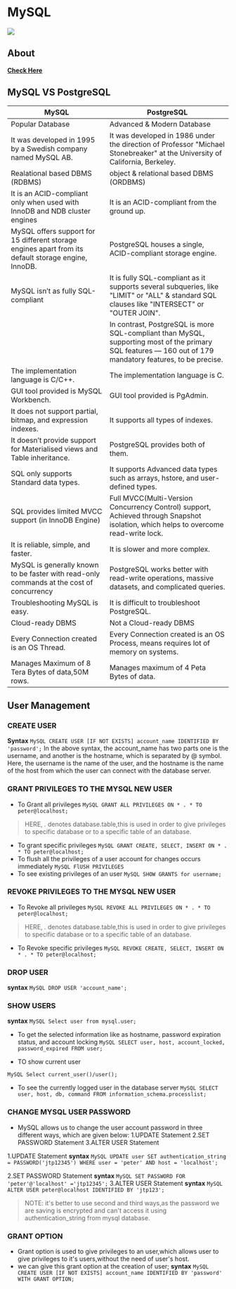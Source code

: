 # MySQL
![](https://kinsta.com/wp-content/uploads/2022/03/MySQL-logo-2048x1365.png)
## About
[**Check Here**](https://kinsta.com/blog/postgresql-vs-mysql/#:~:text=MySQL%20is%20a%20purely%20relational,%2C%20ACID%2Dcompliant%20storage%20engine.)
## MySQL VS PostgreSQL

| MySQL                                                                                                	| PostgreSQL                                                                                                                                                	|
|------------------------------------------------------------------------------------------------------	|-----------------------------------------------------------------------------------------------------------------------------------------------------------	|
| Popular Database                                                                                     	| Advanced & Modern Database                                                                                                                                	|
| It was developed in 1995 by a Swedish company named MySQL AB.                                        	| It was developed in 1986 under the direction of Professor "Michael Stonebreaker" at the University of California, Berkeley.                               	|
| Realational based DBMS (RDBMS)                                                                       	| object & relational based DBMS (ORDBMS)                                                                                                                   	|
| It is an ACID-compliant only when used with InnoDB and NDB cluster engines                           	| It is an ACID-compliant from the ground up.                                                                                                               	|
| MySQL offers support for 15 different storage engines apart from its default storage engine, InnoDB. 	| PostgreSQL houses a single, ACID-compliant storage engine.                                                                                                	|
| MySQL isn’t as fully SQL-compliant                                                                   	| It is fully SQL-compliant as it supports several subqueries, like "LIMIT" or "ALL" & standard SQL clauses like "INTERSECT" or "OUTER JOIN".               	|
|                                                                                                      	| In contrast, PostgreSQL is more SQL-compliant than MySQL, supporting most of the primary SQL features — 160 out of 179 mandatory features, to be precise. 	|
| The implementation language is C/C++.                                                                	| The implementation language is C.                                                                                                                         	|
| GUI tool provided is MySQL Workbench.                                                                	| GUI tool provided is PgAdmin.                                                                                                                             	|
| It does not support partial, bitmap, and expression indexes.                                         	| It supports all types of indexes.                                                                                                                         	|
| It doesn’t provide support for Materialised views and Table inheritance.                             	| PostgreSQL provides both of them.                                                                                                                         	|
| SQL only supports Standard data types.                                                               	| It supports Advanced data types such as arrays, hstore, and user-defined types.                                                                           	|
| SQL provides limited MVCC support (in InnoDB Engine)                                                 	| Full MVCC(Multi-Version Concurrency Control) support, Achieved through Snapshot isolation, which helps to overcome read-write lock.                       	|
| It is reliable, simple, and faster.                                                                  	| It is slower and more complex.                                                                                                                            	|
| MySQL is generally known to be faster with read-only commands at the cost of concurrency             	| PostgreSQL works better with read-write operations, massive datasets, and complicated queries.                                                            	|
| Troubleshooting MySQL is easy.                                                                       	| It is difficult to troubleshoot PostgreSQL.                                                                                                               	|
| Cloud-ready DBMS                                                                                     	| Not a Cloud-ready DBMS                                                                                                                                    	|
| Every Connection created is an OS Thread.                                                            	| Every Connection created is an OS Process, means requires lot of memory on systems.                                                                       	|
| Manages Maximum of 8 Tera Bytes of data,50M rows.                                                    	| Manages maximum of 4 Peta Bytes of data.      |

## User Management
### CREATE USER

**Syntax**
```MySQL CREATE USER [IF NOT EXISTS] account_name IDENTIFIED BY 'password';```
In the above syntax, the account_name has two parts one is the username, and another is the hostname, which is separated by @ symbol. Here, the username is the name of the user, and the hostname is the name of the host from which the user can connect with the database server.

### GRANT PRIVILEGES TO THE MYSQL NEW USER

* To Grant all privileges 
```MySQL GRANT ALL PRIVILEGES ON * . * TO peter@localhost; ```
> HERE, *.* denotes database.table,this is used in order to give privileges to specific database or to a specific table of an database.

* To grant specific privileges
```MySQL GRANT CREATE, SELECT, INSERT ON * . * TO peter@localhost; ```
* To flush all the privileges of a user account for changes occurs immediately
```MySQL FlUSH PRIVILEGES ```
* To see existing privileges of an user
```MySQL SHOW GRANTS for username;```

### REVOKE PRIVILEGES TO THE MYSQL NEW USER

* To Revoke all privileges 
```MySQL REVOKE ALL PRIVILEGES ON * . * TO peter@localhost; ```
> HERE, *.* denotes database.table,this is used in order to give privileges to specific database or to a specific table of an database.

* To Revoke specific privileges
```MySQL REVOKE CREATE, SELECT, INSERT ON * . * TO peter@localhost; ```

### DROP USER

**syntax**
```MySQL DROP USER 'account_name';  ```

### SHOW USERS

**syntax**
```MySQL Select user from mysql.user; ```

* To get the selected information like as hostname, password expiration status, and account locking
```MySQL SELECT user, host, account_locked, password_expired FROM user;```

* TO show current user

```MySQL Select current_user()/user(); ```
* To see the currently logged user in the database server
```MySQL SELECT user, host, db, command FROM information_schema.processlist; ```

### CHANGE MYSQL USER PASSWORD

* MySQL allows us to change the user account password in three different ways, which are given below:
   1.UPDATE Statement
   2.SET PASSWORD Statement
   3.ALTER USER Statement

1.UPDATE Statement
**syntax**
```MySQL UPDATE user SET authentication_string = PASSWORD('jtp12345') WHERE user = 'peter' AND host = 'localhost';```

2.SET PASSWORD Statement
**syntax**
```MySQL SET PASSWORD FOR 'peter'@'localhost' ='jtp12345';```
3.ALTER USER Statement
**syntax**
```MySQL ALTER USER peter@localhost IDENTIFIED BY 'jtp123';```
>NOTE: 
it's better to use second and third ways,as the password we are saving is encrypted and can't access it using authentication_string from mysql database.

### GRANT OPTION

* Grant option is used to give privileges to an user,which allows user to give privileges to it's users,without the need of user's host.
* we can give this grant option at the creation of user;
**syntax**
```MySQL CREATE USER [IF NOT EXISTS] account_name IDENTIFIED BY 'password' WITH GRANT OPTION; ```


